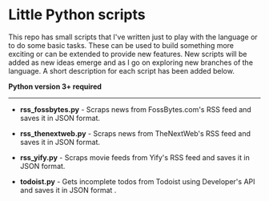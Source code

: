 # Little Python scripts

This repo has small scripts that I've written just to play with the language or to do some basic tasks. These can be used to build something more exciting or can be extended to provide new features. New scripts will be added as new ideas emerge and as I go on exploring new branches of the language. A short description for each script has been added below.

**Python version 3+ required**

<hr>

* **rss_fossbytes.py** - Scraps news from FossBytes.com's RSS feed and saves it in JSON format.

* **rss_thenextweb.py** - Scraps news from TheNextWeb's RSS feed and saves it in JSON format.

* **rss_yify.py** - Scraps movie feeds from Yify's RSS feed and saves it in JSON format.

* **todoist.py** - Gets incomplete todos from Todoist using Developer's API and saves it in JSON format .


